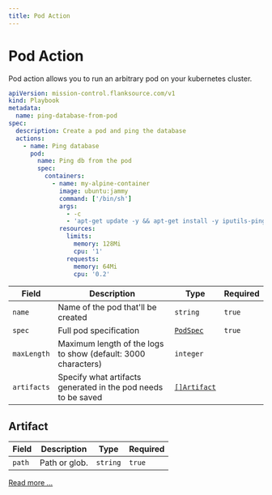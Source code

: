 ```yaml
---
title: Pod Action
---
```


# <Icon name="pod"/> Pod Action

Pod action allows you to run an arbitrary pod on your kubernetes cluster.

```yaml title="ping-database-from-pod.yaml"
apiVersion: mission-control.flanksource.com/v1
kind: Playbook
metadata:
  name: ping-database-from-pod
spec:
  description: Create a pod and ping the database
  actions:
    - name: Ping database
      pod:
        name: Ping db from the pod
        spec:
          containers:
            - name: my-alpine-container
              image: ubuntu:jammy
              command: ['/bin/sh']
              args:
                - -c
                - 'apt-get update -y && apt-get install -y iputils-ping && ping -c 2 postgres.default.svc.cluster.local'
              resources:
                limits:
                  memory: 128Mi
                  cpu: '1'
                requests:
                  memory: 64Mi
                  cpu: '0.2'
```

| Field       | Description                                                   | Type                                                               | Required |
| ----------- | ------------------------------------------------------------- | ------------------------------------------------------------------ | -------- |
| `name`      | Name of the pod that'll be created                            | `string`                                                           | `true`   |
| `spec`      | Full pod specification                                        | [`PodSpec`](https://pkg.go.dev/k8s.io/api@v0.28.2/core/v1#PodSpec) | `true`   |
| `maxLength` | Maximum length of the logs to show (default: 3000 characters) | `integer`                                                          |          |
| `artifacts` | Specify what artifacts generated in the pod needs to be saved | [`[]Artifact`](#artifacts)                                         |          |

## Artifact

| Field  | Description   | Type     | Required |
| ------ | ------------- | -------- | -------- |
| `path` | Path or glob. | `string` | `true`   |

[Read more ...](../concepts/artifacts.md)
